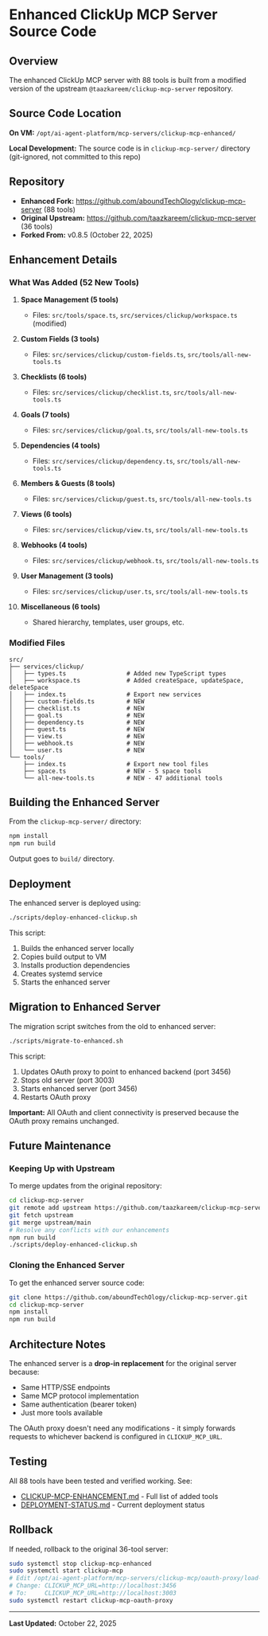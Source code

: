 # Enhanced ClickUp MCP Server Source Code

## Overview

The enhanced ClickUp MCP server with 88 tools is built from a modified version of the upstream `@taazkareem/clickup-mcp-server` repository.

## Source Code Location

**On VM:** `/opt/ai-agent-platform/mcp-servers/clickup-mcp-enhanced/`

**Local Development:** The source code is in `clickup-mcp-server/` directory (git-ignored, not committed to this repo)

## Repository

- **Enhanced Fork:** https://github.com/aboundTechOlogy/clickup-mcp-server (88 tools)
- **Original Upstream:** https://github.com/taazkareem/clickup-mcp-server (36 tools)
- **Forked From:** v0.8.5 (October 22, 2025)

## Enhancement Details

### What Was Added (52 New Tools)

1. **Space Management (5 tools)**
   - Files: `src/tools/space.ts`, `src/services/clickup/workspace.ts` (modified)

2. **Custom Fields (3 tools)**
   - Files: `src/services/clickup/custom-fields.ts`, `src/tools/all-new-tools.ts`

3. **Checklists (6 tools)**
   - Files: `src/services/clickup/checklist.ts`, `src/tools/all-new-tools.ts`

4. **Goals (7 tools)**
   - Files: `src/services/clickup/goal.ts`, `src/tools/all-new-tools.ts`

5. **Dependencies (4 tools)**
   - Files: `src/services/clickup/dependency.ts`, `src/tools/all-new-tools.ts`

6. **Members & Guests (8 tools)**
   - Files: `src/services/clickup/guest.ts`, `src/tools/all-new-tools.ts`

7. **Views (6 tools)**
   - Files: `src/services/clickup/view.ts`, `src/tools/all-new-tools.ts`

8. **Webhooks (4 tools)**
   - Files: `src/services/clickup/webhook.ts`, `src/tools/all-new-tools.ts`

9. **User Management (3 tools)**
   - Files: `src/services/clickup/user.ts`, `src/tools/all-new-tools.ts`

10. **Miscellaneous (6 tools)**
    - Shared hierarchy, templates, user groups, etc.

### Modified Files

```
src/
├── services/clickup/
│   ├── types.ts                 # Added new TypeScript types
│   ├── workspace.ts             # Added createSpace, updateSpace, deleteSpace
│   ├── index.ts                 # Export new services
│   ├── custom-fields.ts         # NEW
│   ├── checklist.ts             # NEW
│   ├── goal.ts                  # NEW
│   ├── dependency.ts            # NEW
│   ├── guest.ts                 # NEW
│   ├── view.ts                  # NEW
│   ├── webhook.ts               # NEW
│   └── user.ts                  # NEW
└── tools/
    ├── index.ts                 # Export new tool files
    ├── space.ts                 # NEW - 5 space tools
    └── all-new-tools.ts         # NEW - 47 additional tools
```

## Building the Enhanced Server

From the `clickup-mcp-server/` directory:

```bash
npm install
npm run build
```

Output goes to `build/` directory.

## Deployment

The enhanced server is deployed using:
```bash
./scripts/deploy-enhanced-clickup.sh
```

This script:
1. Builds the enhanced server locally
2. Copies build output to VM
3. Installs production dependencies
4. Creates systemd service
5. Starts the enhanced server

## Migration to Enhanced Server

The migration script switches from the old to enhanced server:
```bash
./scripts/migrate-to-enhanced.sh
```

This script:
1. Updates OAuth proxy to point to enhanced backend (port 3456)
2. Stops old server (port 3003)
3. Starts enhanced server (port 3456)
4. Restarts OAuth proxy

**Important:** All OAuth and client connectivity is preserved because the OAuth proxy remains unchanged.

## Future Maintenance

### Keeping Up with Upstream

To merge updates from the original repository:

```bash
cd clickup-mcp-server
git remote add upstream https://github.com/taazkareem/clickup-mcp-server.git
git fetch upstream
git merge upstream/main
# Resolve any conflicts with our enhancements
npm run build
./scripts/deploy-enhanced-clickup.sh
```

### Cloning the Enhanced Server

To get the enhanced server source code:

```bash
git clone https://github.com/aboundTechOlogy/clickup-mcp-server.git
cd clickup-mcp-server
npm install
npm run build
```

## Architecture Notes

The enhanced server is a **drop-in replacement** for the original server because:
- Same HTTP/SSE endpoints
- Same MCP protocol implementation
- Same authentication (bearer token)
- Just more tools available

The OAuth proxy doesn't need any modifications - it simply forwards requests to whichever backend is configured in `CLICKUP_MCP_URL`.

## Testing

All 88 tools have been tested and verified working. See:
- [CLICKUP-MCP-ENHANCEMENT.md](CLICKUP-MCP-ENHANCEMENT.md) - Full list of added tools
- [DEPLOYMENT-STATUS.md](DEPLOYMENT-STATUS.md) - Current deployment status

## Rollback

If needed, rollback to the original 36-tool server:

```bash
sudo systemctl stop clickup-mcp-enhanced
sudo systemctl start clickup-mcp
# Edit /opt/ai-agent-platform/mcp-servers/clickup-mcp/oauth-proxy/load-secrets.sh
# Change: CLICKUP_MCP_URL=http://localhost:3456
# To:     CLICKUP_MCP_URL=http://localhost:3003
sudo systemctl restart clickup-mcp-oauth-proxy
```

---

**Last Updated:** October 22, 2025
